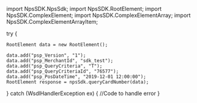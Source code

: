 import NpsSDK.NpsSdk;
import NpsSDK.RootElement;
import NpsSDK.ComplexElement;
import NpsSDK.ComplexElementArray;
import NpsSDK.ComplexElementArrayItem;

try {

    RootElement data = new RootElement();

    data.add("psp_Version", "1");
    data.add("psp_MerchantId", "sdk_test");
    data.add("psp_QueryCriteria", "T");
    data.add("psp_QueryCriteriaId", "76577");
    data.add("psp_PosDateTime", "2019-12-01 12:00:00");
    RootElement response = npsSdk.queryCardNumber(data);

} catch (WsdlHandlerException ex) {
    //Code to handle error
}
